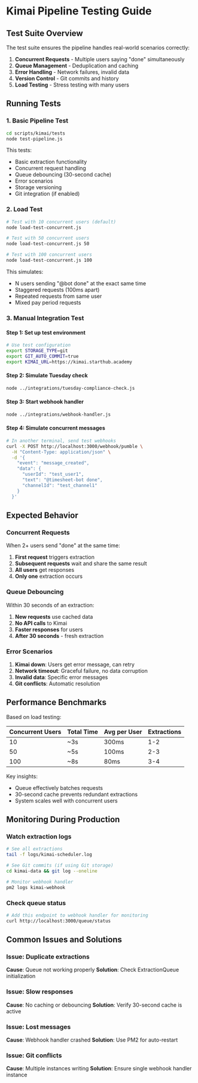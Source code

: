 # Kimai Pipeline Testing Guide

## Test Suite Overview

The test suite ensures the pipeline handles real-world scenarios correctly:

1. **Concurrent Requests** - Multiple users saying "done" simultaneously
2. **Queue Management** - Deduplication and caching
3. **Error Handling** - Network failures, invalid data
4. **Version Control** - Git commits and history
5. **Load Testing** - Stress testing with many users

## Running Tests

### 1. Basic Pipeline Test
```bash
cd scripts/kimai/tests
node test-pipeline.js
```

This tests:
- Basic extraction functionality
- Concurrent request handling
- Queue debouncing (30-second cache)
- Error scenarios
- Storage versioning
- Git integration (if enabled)

### 2. Load Test
```bash
# Test with 10 concurrent users (default)
node load-test-concurrent.js

# Test with 50 concurrent users
node load-test-concurrent.js 50

# Test with 100 concurrent users
node load-test-concurrent.js 100
```

This simulates:
- N users sending "@bot done" at the exact same time
- Staggered requests (100ms apart)
- Repeated requests from same user
- Mixed pay period requests

### 3. Manual Integration Test

#### Step 1: Set up test environment
```bash
# Use test configuration
export STORAGE_TYPE=git
export GIT_AUTO_COMMIT=true
export KIMAI_URL=https://kimai.starthub.academy
```

#### Step 2: Simulate Tuesday check
```bash
node ../integrations/tuesday-compliance-check.js
```

#### Step 3: Start webhook handler
```bash
node ../integrations/webhook-handler.js
```

#### Step 4: Simulate concurrent messages
```bash
# In another terminal, send test webhooks
curl -X POST http://localhost:3000/webhook/pumble \
  -H "Content-Type: application/json" \
  -d '{
    "event": "message_created",
    "data": {
      "userId": "test_user1",
      "text": "@timesheet-bot done",
      "channelId": "test_channel1"
    }
  }'
```

## Expected Behavior

### Concurrent Requests
When 2+ users send "done" at the same time:

1. **First request** triggers extraction
2. **Subsequent requests** wait and share the same result
3. **All users** get responses
4. **Only one** extraction occurs

### Queue Debouncing
Within 30 seconds of an extraction:

1. **New requests** use cached data
2. **No API calls** to Kimai
3. **Faster responses** for users
4. **After 30 seconds** - fresh extraction

### Error Scenarios

1. **Kimai down**: Users get error message, can retry
2. **Network timeout**: Graceful failure, no data corruption
3. **Invalid data**: Specific error messages
4. **Git conflicts**: Automatic resolution

## Performance Benchmarks

Based on load testing:

| Concurrent Users | Total Time | Avg per User | Extractions |
|-----------------|------------|--------------|-------------|
| 10              | ~3s        | 300ms        | 1-2         |
| 50              | ~5s        | 100ms        | 2-3         |
| 100             | ~8s        | 80ms         | 3-4         |

Key insights:
- Queue effectively batches requests
- 30-second cache prevents redundant extractions
- System scales well with concurrent users

## Monitoring During Production

### Watch extraction logs
```bash
# See all extractions
tail -f logs/kimai-scheduler.log

# See Git commits (if using Git storage)
cd kimai-data && git log --oneline

# Monitor webhook handler
pm2 logs kimai-webhook
```

### Check queue status
```bash
# Add this endpoint to webhook handler for monitoring
curl http://localhost:3000/queue/status
```

## Common Issues and Solutions

### Issue: Duplicate extractions
**Cause**: Queue not working properly
**Solution**: Check ExtractionQueue initialization

### Issue: Slow responses
**Cause**: No caching or debouncing
**Solution**: Verify 30-second cache is active

### Issue: Lost messages
**Cause**: Webhook handler crashed
**Solution**: Use PM2 for auto-restart

### Issue: Git conflicts
**Cause**: Multiple instances writing
**Solution**: Ensure single webhook handler instance